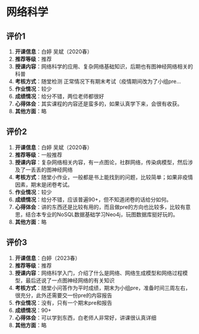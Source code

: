 # 网络科学

## 评价1

1. **开课信息**：白婷 吴斌（2020春）
2. **推荐等级**：推荐
3. **授课内容**：网络科学的应用、复杂网络基础知识，后期也有图神经网络相关的科普
4. **考核方式**：随堂检测 正常情况下有期末考试（疫情期间改为了小组pre...
5. **作业情况**：较少
6. **成绩情况**：给分不错，两位老师都很好
7. **心得体会**：其实课程的内容还是蛮多的，如果认真学下来，会很有收获。
8. **其他方面**：略

## 评价2

1. **开课信息**：白婷 吴斌（2020春）
2. **推荐等级**：一般推荐
3. **授课内容**：复杂网络相关内容，有一点图论，社群网络，传染病模型，然后涉及了一丢丢的图神经网络
4. **考核方式**：随堂小作业，一般都是书上能找到的问题，比较简单；如果非疫情因素，期末是闭卷考试。
5. **作业情况**：较少
6. **成绩情况**：给分不错，应该普遍90+，但不知道闭卷的话给分如何。
7. **心得体会**：讲的东西还是比较有用的，而且做pre的方向也比较多，比较有意思，结合本专业的NoSQL数据基础学习Neo4j，玩图数据库挺好玩的。
8. **其他方面**：略

## 评价3

1. **开课信息**：白婷（2023春）
2. **推荐等级**：推荐
3. **授课内容**：网络科学入门，介绍了什么是网络、网络生成模型和网络过程模型，最后还说了一点图神经网络的有关知识
4. **考核方式**：随堂小问答作为平时成绩，期末为小组pre，准备时间三周左右，很充分，此外还需要交一份pre的内容报告
5. **作业情况**：没有，只有一个期末pre和报告
6. **成绩情况**：90+
7. **心得体会**：可以学到东西，白老师人非常好，讲课很认真详细
8. **其他方面**：略
